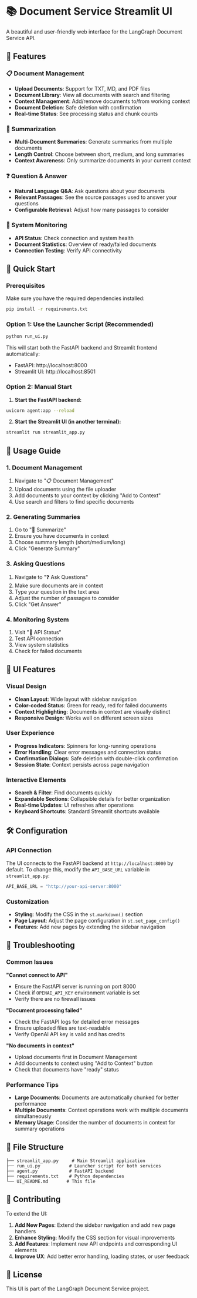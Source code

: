 # 📚 Document Service Streamlit UI

A beautiful and user-friendly web interface for the LangGraph Document Service API.

## 🌟 Features

### 📋 Document Management
- **Upload Documents**: Support for TXT, MD, and PDF files
- **Document Library**: View all documents with search and filtering
- **Context Management**: Add/remove documents to/from working context
- **Document Deletion**: Safe deletion with confirmation
- **Real-time Status**: See processing status and chunk counts

### 📝 Summarization
- **Multi-Document Summaries**: Generate summaries from multiple documents
- **Length Control**: Choose between short, medium, and long summaries
- **Context Awareness**: Only summarize documents in your current context

### ❓ Question & Answer
- **Natural Language Q&A**: Ask questions about your documents
- **Relevant Passages**: See the source passages used to answer your questions
- **Configurable Retrieval**: Adjust how many passages to consider

### 🔧 System Monitoring
- **API Status**: Check connection and system health
- **Document Statistics**: Overview of ready/failed documents
- **Connection Testing**: Verify API connectivity

## 🚀 Quick Start

### Prerequisites
Make sure you have the required dependencies installed:

```bash
pip install -r requirements.txt
```

### Option 1: Use the Launcher Script (Recommended)
```bash
python run_ui.py
```

This will start both the FastAPI backend and Streamlit frontend automatically:
- FastAPI: http://localhost:8000
- Streamlit UI: http://localhost:8501

### Option 2: Manual Start

1. **Start the FastAPI backend:**
```bash
uvicorn agent:app --reload
```

2. **Start the Streamlit UI (in another terminal):**
```bash
streamlit run streamlit_app.py
```

## 📖 Usage Guide

### 1. Document Management
1. Navigate to "📋 Document Management"
2. Upload documents using the file uploader
3. Add documents to your context by clicking "Add to Context"
4. Use search and filters to find specific documents

### 2. Generating Summaries
1. Go to "📝 Summarize"
2. Ensure you have documents in context
3. Choose summary length (short/medium/long)
4. Click "Generate Summary"

### 3. Asking Questions
1. Navigate to "❓ Ask Questions"
2. Make sure documents are in context
3. Type your question in the text area
4. Adjust the number of passages to consider
5. Click "Get Answer"

### 4. Monitoring System
1. Visit "🔧 API Status"
2. Test API connection
3. View system statistics
4. Check for failed documents

## 🎨 UI Features

### Visual Design
- **Clean Layout**: Wide layout with sidebar navigation
- **Color-coded Status**: Green for ready, red for failed documents
- **Context Highlighting**: Documents in context are visually distinct
- **Responsive Design**: Works well on different screen sizes

### User Experience
- **Progress Indicators**: Spinners for long-running operations
- **Error Handling**: Clear error messages and connection status
- **Confirmation Dialogs**: Safe deletion with double-click confirmation
- **Session State**: Context persists across page navigation

### Interactive Elements
- **Search & Filter**: Find documents quickly
- **Expandable Sections**: Collapsible details for better organization
- **Real-time Updates**: UI refreshes after operations
- **Keyboard Shortcuts**: Standard Streamlit shortcuts available

## 🛠️ Configuration

### API Connection
The UI connects to the FastAPI backend at `http://localhost:8000` by default. To change this, modify the `API_BASE_URL` variable in `streamlit_app.py`:

```python
API_BASE_URL = "http://your-api-server:8000"
```

### Customization
- **Styling**: Modify the CSS in the `st.markdown()` section
- **Page Layout**: Adjust the page configuration in `st.set_page_config()`
- **Features**: Add new pages by extending the sidebar navigation

## 🔧 Troubleshooting

### Common Issues

**"Cannot connect to API"**
- Ensure the FastAPI server is running on port 8000
- Check if `OPENAI_API_KEY` environment variable is set
- Verify there are no firewall issues

**"Document processing failed"**
- Check the FastAPI logs for detailed error messages
- Ensure uploaded files are text-readable
- Verify OpenAI API key is valid and has credits

**"No documents in context"**
- Upload documents first in Document Management
- Add documents to context using "Add to Context" button
- Check that documents have "ready" status

### Performance Tips
- **Large Documents**: Documents are automatically chunked for better performance
- **Multiple Documents**: Context operations work with multiple documents simultaneously
- **Memory Usage**: Consider the number of documents in context for summary operations

## 📝 File Structure

```
├── streamlit_app.py     # Main Streamlit application
├── run_ui.py           # Launcher script for both services
├── agent.py            # FastAPI backend
├── requirements.txt    # Python dependencies
└── UI_README.md       # This file
```

## 🤝 Contributing

To extend the UI:

1. **Add New Pages**: Extend the sidebar navigation and add new page handlers
2. **Enhance Styling**: Modify the CSS section for visual improvements
3. **Add Features**: Implement new API endpoints and corresponding UI elements
4. **Improve UX**: Add better error handling, loading states, or user feedback

## 📄 License

This UI is part of the LangGraph Document Service project. 